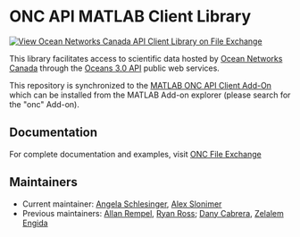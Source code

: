 # ONC API MATLAB Client Library

[![View Ocean Networks Canada API Client Library on File Exchange](https://www.mathworks.com/matlabcentral/images/matlab-file-exchange.svg)](https://www.mathworks.com/matlabcentral/fileexchange/74065-ocean-networks-canada-api-client-library)

This library facilitates access to scientific data hosted by [Ocean Networks Canada](https://oceannetworks.ca) through the
[Oceans 3.0 API](https://wiki.oceannetworks.ca/display/O2A/Oceans+3.0+API+Home) public web services.

This repository is synchronized to the [MATLAB ONC API Client Add-On](https://www.mathworks.com/matlabcentral/fileexchange/74065-ocean-networks-canada-api-client-library) which can be installed from the MATLAB Add-on explorer (please search for the "onc" Add-on).

## Documentation

For complete documentation and examples, visit [ONC File Exchange](https://www.mathworks.com/matlabcentral/fileexchange/74065-ocean-networks-canada-api-client-library) 


## Maintainers

* Current maintainer: [Angela Schlesinger](schlesin@uvic.ca), [Alex Slonimer](slonimer@uvic.ca)
* Previous maintainers: [Allan Rempel](agrempel@uvic.ca), [Ryan Ross](ryanross@uvic.ca); [Dany Cabrera](dcabrera@oceannetworks.ca), [Zelalem Engida](ze@uvic.ca)
